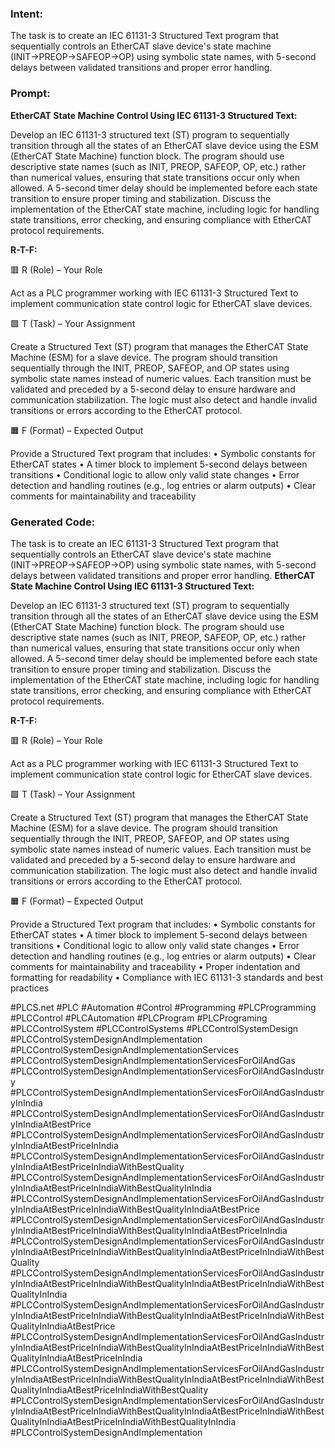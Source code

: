 ### Intent:
The task is to create an IEC 61131-3 Structured Text program that sequentially controls an EtherCAT slave device's state machine (INIT→PREOP→SAFEOP→OP) using symbolic state names, with 5-second delays between validated transitions and proper error handling.

### Prompt:
**EtherCAT State Machine Control Using IEC 61131-3 Structured Text:**

Develop an IEC 61131-3 structured text (ST) program to sequentially transition through all the states of an EtherCAT slave device using the ESM (EtherCAT State Machine) function block. The program should use descriptive state names (such as INIT, PREOP, SAFEOP, OP, etc.) rather than numerical values, ensuring that state transitions occur only when allowed. A 5-second timer delay should be implemented before each state transition to ensure proper timing and stabilization. Discuss the implementation of the EtherCAT state machine, including logic for handling state transitions, error checking, and ensuring compliance with EtherCAT protocol requirements.

**R-T-F:**

🟥 R (Role) – Your Role

Act as a PLC programmer working with IEC 61131-3 Structured Text to implement communication state control logic for EtherCAT slave devices.

🟩 T (Task) – Your Assignment

Create a Structured Text (ST) program that manages the EtherCAT State Machine (ESM) for a slave device. The program should transition sequentially through the INIT, PREOP, SAFEOP, and OP states using symbolic state names instead of numeric values. Each transition must be validated and preceded by a 5-second delay to ensure hardware and communication stabilization. The logic must also detect and handle invalid transitions or errors according to the EtherCAT protocol.

🟧 F (Format) – Expected Output

Provide a Structured Text program that includes:
	•	Symbolic constants for EtherCAT states
	•	A timer block to implement 5-second delays between transitions
	•	Conditional logic to allow only valid state changes
	•	Error detection and handling routines (e.g., log entries or alarm outputs)
	•	Clear comments for maintainability and traceability

### Generated Code:
The task is to create an IEC 61131-3 Structured Text program that sequentially controls an EtherCAT slave device's state machine (INIT→PREOP→SAFEOP→OP) using symbolic state names, with 5-second delays between validated transitions and proper error handling.
**EtherCAT State Machine Control Using IEC 61131-3 Structured Text:**

Develop an IEC 61131-3 structured text (ST) program to sequentially transition through all the states of an EtherCAT slave device using the ESM (EtherCAT State Machine) function block. The program should use descriptive state names (such as INIT, PREOP, SAFEOP, OP, etc.) rather than numerical values, ensuring that state transitions occur only when allowed. A 5-second timer delay should be implemented before each state transition to ensure proper timing and stabilization. Discuss the implementation of the EtherCAT state machine, including logic for handling state transitions, error checking, and ensuring compliance with EtherCAT protocol requirements.

**R-T-F:**

🟥 R (Role) – Your Role

Act as a PLC programmer working with IEC 61131-3 Structured Text to implement communication state control logic for EtherCAT slave devices.

🟩 T (Task) – Your Assignment

Create a Structured Text (ST) program that manages the EtherCAT State Machine (ESM) for a slave device. The program should transition sequentially through the INIT, PREOP, SAFEOP, and OP states using symbolic state names instead of numeric values. Each transition must be validated and preceded by a 5-second delay to ensure hardware and communication stabilization. The logic must also detect and handle invalid transitions or errors according to the EtherCAT protocol.

🟧 F (Format) – Expected Output

Provide a Structured Text program that includes:
	•	Symbolic constants for EtherCAT states
	•	A timer block to implement 5-second delays between transitions
	•	Conditional logic to allow only valid state changes
	•	Error detection and handling routines (e.g., log entries or alarm outputs)
	•	Clear comments for maintainability and traceability
	•	Proper indentation and formatting for readability
	•	Compliance with IEC 61131-3 standards and best practices

﻿#PLCS.net #PLC #Automation #Control #Programming #PLCProgramming #PLCControl #PLCAutomation #PLCProgram #PLCPrograming #PLCControlSystem #PLCControlSystems #PLCControlSystemDesign #PLCControlSystemDesignAndImplementation #PLCControlSystemDesignAndImplementationServices #PLCControlSystemDesignAndImplementationServicesForOilAndGas #PLCControlSystemDesignAndImplementationServicesForOilAndGasIndustry #PLCControlSystemDesignAndImplementationServicesForOilAndGasIndustryInIndia #PLCControlSystemDesignAndImplementationServicesForOilAndGasIndustryInIndiaAtBestPrice #PLCControlSystemDesignAndImplementationServicesForOilAndGasIndustryInIndiaAtBestPriceInIndia #PLCControlSystemDesignAndImplementationServicesForOilAndGasIndustryInIndiaAtBestPriceInIndiaWithBestQuality #PLCControlSystemDesignAndImplementationServicesForOilAndGasIndustryInIndiaAtBestPriceInIndiaWithBestQualityInIndia #PLCControlSystemDesignAndImplementationServicesForOilAndGasIndustryInIndiaAtBestPriceInIndiaWithBestQualityInIndiaAtBestPrice #PLCControlSystemDesignAndImplementationServicesForOilAndGasIndustryInIndiaAtBestPriceInIndiaWithBestQualityInIndiaAtBestPriceInIndia #PLCControlSystemDesignAndImplementationServicesForOilAndGasIndustryInIndiaAtBestPriceInIndiaWithBestQualityInIndiaAtBestPriceInIndiaWithBestQuality #PLCControlSystemDesignAndImplementationServicesForOilAndGasIndustryInIndiaAtBestPriceInIndiaWithBestQualityInIndiaAtBestPriceInIndiaWithBestQualityInIndia #PLCControlSystemDesignAndImplementationServicesForOilAndGasIndustryInIndiaAtBestPriceInIndiaWithBestQualityInIndiaAtBestPriceInIndiaWithBestQualityInIndiaAtBestPrice #PLCControlSystemDesignAndImplementationServicesForOilAndGasIndustryInIndiaAtBestPriceInIndiaWithBestQualityInIndiaAtBestPriceInIndiaWithBestQualityInIndiaAtBestPriceInIndia #PLCControlSystemDesignAndImplementationServicesForOilAndGasIndustryInIndiaAtBestPriceInIndiaWithBestQualityInIndiaAtBestPriceInIndiaWithBestQualityInIndiaAtBestPriceInIndiaWithBestQuality #PLCControlSystemDesignAndImplementationServicesForOilAndGasIndustryInIndiaAtBestPriceInIndiaWithBestQualityInIndiaAtBestPriceInIndiaWithBestQualityInIndiaAtBestPriceInIndiaWithBestQualityInIndia #PLCControlSystemDesignAndImplementation
